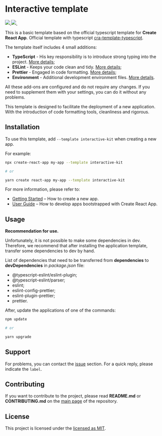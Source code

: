 # Interactive template

<p align="left">
  <a aria-label="ZEIT logo" href="https://github.com/koshelevsergey/cra-templates/releases">
    <img src="https://img.shields.io/badge/version-1.2.2-green?style=for-the-badge&logo=appveyor&labelColor=000000">
  </a>
  <a aria-label="ZEIT logo" href="https://nodejs.org">
    <img src="https://img.shields.io/badge/node->=%2010-green?style=for-the-badge&logo=Node.js&labelColor=000000">
  </a>
    <a aria-label="License" href="https://github.com/koshelevsergey/cra-templates/blob/master/packages/cra-template-interactive-kit/LICENSE.md">
    <img alt="" src="https://img.shields.io/npm/l/next.svg?style=for-the-badge&labelColor=000000">
  </a>
</p>

This is a basic template based on the official typescript template for **Create React App**.
Official template with typescript [cra-template-typescript](https://www.npmjs.com/package/cra-template-typescript).

The template itself includes 4 small additions:
- **TypeScript** - His key responsibility is to introduce strong typing into the project. [More details](https://www.typescriptlang.org);
- **ESLint** - Keeps your code clean and tidy. [More details](https://eslint.org);
- **Prettier** - Engaged in code formatting. [More details](https://prettier.io);
- **Environment** - Additional development environment files. [More details](https://create-react-app.dev/docs/adding-custom-environment-variables/).

All these add-ons are configured and do not require any changes. If you need to supplement them with your settings, you can do it without any problems.

This template is designed to facilitate the deployment of a new application. With the introduction of code formatting tools, cleanliness and rigorous.

## Installation

To use this template, add `--template interactive-kit` when creating a new app.

For example:

```sh
npx create-react-app my-app --template interactive-kit

# or

yarn create react-app my-app --template interactive-kit
```

For more information, please refer to:

- [Getting Started](https://create-react-app.dev/docs/getting-started) – How to create a new app.
- [User Guide](https://create-react-app.dev) – How to develop apps bootstrapped with Create React App.


## Usage

**Recommendation for use.**

Unfortunately, it is not possible to make some dependencies in dev. Therefore, we recommend that after installing the application template, transfer some dependencies to dev by hand.

List of dependencies that need to be transferred from **dependencies** to **devDependencies** in *package.json* file:
- @typescript-eslint/eslint-plugin;
- @typescript-eslint/parser;
- eslint;
- eslint-config-prettier;
- eslint-plugin-prettier;
- prettier.

After, update the applications of one of the commands:

```sh
npm update

# or

yarn upgrade
```

## Support

For problems, you can contact the [issue](https://github.com/koshelevsergey/cra-templates/issues) section.
For a quick reply, please indicate the `label`.

## Contributing

If you want to contribute to the project, please read **README.md** or **CONTRIBUTING.md** on the [main page](https://github.com/koshelevsergey/cra-templates) of the repository.

## License

This project is licensed under the [licensed as MIT](https://github.com/koshelevsergey/cra-templates/blob/master/packages/cra-template-interactive-kit/LICENSE.md).